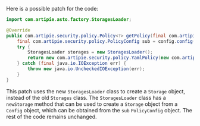 Here is a possible patch for the code:
```java
import com.artipie.asto.factory.StoragesLoader;

@Override
public com.artipie.security.policy.Policy<?> getPolicy(final com.artipie.security.policy.PolicyConfig config) {
    final com.artipie.security.policy.PolicyConfig sub = config.config("storage");
    try {
        StoragesLoader storages = new StoragesLoader();
        return new com.artipie.security.policy.YamlPolicy(new com.artipie.asto.blocking.BlockingStorage(storages.newStorage(sub.string("type"), com.amihaiemil.eoyaml.Yaml.createYamlInput(sub.toString()).readYamlMapping())));
    } catch (final java.io.IOException err) {
        throw new java.io.UncheckedIOException(err);
    }
}
```
This patch uses the new `StoragesLoader` class to create a `Storage` object, instead of the old `Storages` class. The `StoragesLoader` class has a `newStorage` method that can be used to create a `Storage` object from a `Config` object, which can be obtained from the `sub` `PolicyConfig` object. The rest of the code remains unchanged.